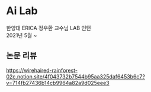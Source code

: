 # Ai Lab
한양대 ERICA 정우환 교수님 LAB 인턴    
2021년 5월 ~
## 논문 리뷰 
https://wirehaired-rainforest-02c.notion.site/4f043732b7544b95aa325daf6453b6c7?v=714fb27436b14cb9964a82a9d025eee3

